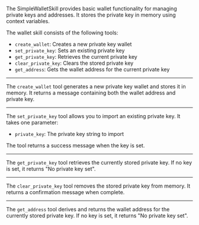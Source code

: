 The SimpleWalletSkill provides basic wallet functionality for managing private keys and addresses. It stores the private key in memory using context variables.

The wallet skill consists of the following tools:

- `create_wallet`: Creates a new private key wallet
- `set_private_key`: Sets an existing private key
- `get_private_key`: Retrieves the current private key
- `clear_private_key`: Clears the stored private key
- `get_address`: Gets the wallet address for the current private key

---

The `create_wallet` tool generates a new private key wallet and stores it in memory. It returns a message containing both the wallet address and private key.

---

The `set_private_key` tool allows you to import an existing private key. It takes one parameter:

- `private_key`: The private key string to import

The tool returns a success message when the key is set.

---

The `get_private_key` tool retrieves the currently stored private key. If no key is set, it returns "No private key set".

---

The `clear_private_key` tool removes the stored private key from memory. It returns a confirmation message when complete.

---

The `get_address` tool derives and returns the wallet address for the currently stored private key. If no key is set, it returns "No private key set".
